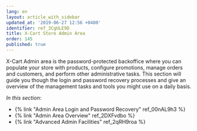 ```yaml
---
lang: en
layout: article_with_sidebar
updated_at: '2019-06-27 12:56 +0400'
identifier: ref_3CgULE9D
title: X-Cart Store Admin Area
order: 145
published: true
---
```

X-Cart Admin area is the password-protected backoffice where you can populate your store with products, configure promotions, manage orders and customers, and perform other administrative tasks. This section will guide you though the login and password recovery processes and give an overview of the management tasks and tools you might use on a daily basis. 

_In this section_:
*  {% link "Admin Area Login and Password Recovery" ref_00nAL9h3 %}
*  {% link "Admin Area Overview" ref_2DXFvdbo %}
*  {% link "Advanced Admin Facilities" ref_2qRH9roa %}
